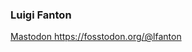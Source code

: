 ### Luigi Fanton

<a href="https://fosstodon.org/@lfanton" rel="me">Mastodon https://fosstodon.org/@lfanton</a>
